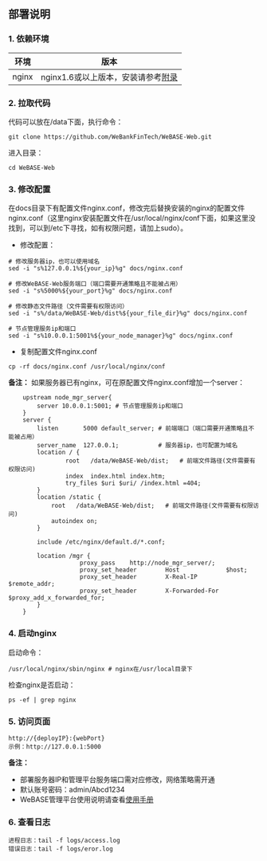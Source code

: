 ## 部署说明

### 1. 依赖环境

| 环境     | 版本              |
| ------ | --------------- |
| nginx   | nginx1.6或以上版本，安装请参考[附录](appendix.html) |

### 2. 拉取代码

代码可以放在/data下面，执行命令：

    git clone https://github.com/WeBankFinTech/WeBASE-Web.git

进入目录：

```
cd WeBASE-Web
```

### 3. 修改配置

在docs目录下有配置文件nginx.conf，修改完后替换安装的nginx的配置文件nginx.conf（这里nginx安装配置文件在/usr/local/nginx/conf下面，如果这里没找到，可以到/etc下寻找，如有权限问题，请加上sudo）。

- 修改配置：

```
# 修改服务器ip，也可以使用域名
sed -i "s%127.0.0.1%${your_ip}%g" docs/nginx.conf

# 修改WeBASE-Web服务端口（端口需要开通策略且不能被占用）
sed -i "s%5000%${your_port}%g" docs/nginx.conf

# 修改静态文件路径（文件需要有权限访问）
sed -i "s%/data/WeBASE-Web/dist%${your_file_dir}%g" docs/nginx.conf

# 节点管理服务ip和端口
sed -i "s%10.0.0.1:5001%${your_node_manager}%g" docs/nginx.conf
```

-  复制配置文件nginx.conf

```
cp -rf docs/nginx.conf /usr/local/nginx/conf
```

**备注：**  如果服务器已有nginx，可在原配置文件nginx.conf增加一个server：

```
    upstream node_mgr_server{
        server 10.0.0.1:5001; # 节点管理服务ip和端口
    }
    server {
        listen       5000 default_server; # 前端端口（端口需要开通策略且不能被占用）
        server_name  127.0.0.1;           # 服务器ip，也可配置为域名
        location / {
                root   /data/WeBASE-Web/dist;   # 前端文件路径(文件需要有权限访问)
                index  index.html index.htm;
                try_files $uri $uri/ /index.html =404;
        }
        location /static {    
            root   /data/WeBASE-Web/dist;   # 前端文件路径(文件需要有权限访问)
            autoindex on;
        }

        include /etc/nginx/default.d/*.conf;

        location /mgr {
                    proxy_pass    http://node_mgr_server/;    		
                    proxy_set_header		Host			 $host;
                    proxy_set_header		X-Real-IP		 $remote_addr;
                    proxy_set_header		X-Forwarded-For	 $proxy_add_x_forwarded_for;
        }
    }
```

### 4. 启动nginx

启动命令：

	/usr/local/nginx/sbin/nginx # nginx在/usr/local目录下

检查nginx是否启动：

```
ps -ef | grep nginx
```
### 5. 访问页面

```
http://{deployIP}:{webPort}
示例：http://127.0.0.1:5000
```

**备注：** 

- 部署服务器IP和管理平台服务端口需对应修改，网络策略需开通
- 默认账号密码：admin/Abcd1234
- WeBASE管理平台使用说明请查看[使用手册](../WeBASE-Console-Suit/index.html#id13)

### 6. 查看日志

```
进程日志：tail -f logs/access.log
错误日志：tail -f logs/eror.log
```

